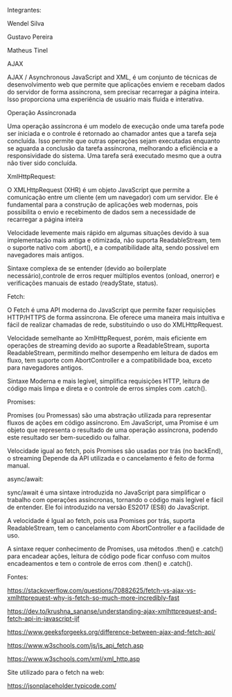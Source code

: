 Integrantes:

Wendel Silva

Gustavo Pereira

Matheus Tinel

AJAX

AJAX / Asynchronous JavaScript and XML, é um conjunto de técnicas de desenvolvimento web que permite que aplicações enviem e recebam dados do servidor de forma assíncrona, sem precisar recarregar a página inteira. Isso proporciona uma experiência de usuário mais fluida e interativa.

Operação Assíncronada

Uma operação assíncrona é um modelo de execução onde uma tarefa pode ser iniciada e o controle é retornado ao chamador antes que a tarefa seja concluída. Isso permite que outras operações sejam executadas enquanto se aguarda a conclusão da tarefa assíncrona, melhorando a eficiência e a responsividade do sistema. Uma tarefa será executado mesmo que a outra não tiver sido concluída.

XmlHttpRequest:

O XMLHttpRequest (XHR) é um objeto JavaScript que permite a comunicação entre um cliente (em um navegador) com um servidor. Ele é fundamental para a construção de aplicações web modernas, pois possibilita o envio e recebimento de dados sem a necessidade de recarregar a página inteira

Velocidade levemente mais rápido em algumas situações devido à sua implementação mais antiga e otimizada, não suporta ReadableStream, tem o suporte nativo com .abort(), e a compatibilidade alta, sendo possível em navegadores mais antigos.

Sintaxe complexa de se entender (devido ao boilerplate necessário),controle de erros requer múltiplos eventos (onload, onerror) e verificações manuais de estado (readyState, status).

Fetch:

O Fetch é uma API moderna do JavaScript que permite fazer requisições HTTP/HTTPS de forma assíncrona. Ele oferece uma maneira mais intuitiva e fácil de realizar chamadas de rede, substituindo o uso do XMLHttpRequest.

Velocidade semelhante ao XmlHttpRequest, porém, mais eficiente em operações de streaming devido ao suporte a ReadableStream, suporta ReadableStream, permitindo melhor desempenho em leitura de dados em fluxo, tem suporte com AbortController e a compatibilidade boa, exceto para navegadores antigos.

Sintaxe Moderna e mais legível, simplifica requisições HTTP, leitura de código mais limpa e direta e o controle de erros simples com .catch().

Promises:

Promises (ou Promessas) são uma abstração utilizada para representar fluxos de ações em código assíncrono. Em JavaScript, uma Promise é um objeto que representa o resultado de uma operação assíncrona, podendo este resultado ser bem-sucedido ou falhar.

Velocidade igual ao fetch, pois Promises são usadas por trás (no backEnd), o streaming Depende da API utilizada e o cancelamento é feito de forma manual.

async/await:

sync/await é uma sintaxe introduzida no JavaScript para simplificar o trabalho com operações assíncronas, tornando o código mais legível e fácil de entender. Ele foi introduzido na versão ES2017 (ES8) do JavaScript.

A velocidade é Igual ao fetch, pois usa Promises por trás, suporta ReadableStream, tem o cancelamento com AbortController e a facilidade de uso.

A sintaxe requer conhecimento de Promises, usa métodos .then() e .catch() para encadear ações, leitura de código pode ficar confuso com muitos encadeamentos e tem o controle de erros com .then() e .catch().

Fontes:

https://stackoverflow.com/questions/70882625/fetch-vs-ajax-vs-xmlhttprequest-why-is-fetch-so-much-more-incredibly-fast

https://dev.to/krushna_sananse/understanding-ajax-xmlhttprequest-and-fetch-api-in-javascript-ijf

https://www.geeksforgeeks.org/difference-between-ajax-and-fetch-api/

https://www.w3schools.com/js/js_api_fetch.asp

https://www.w3schools.com/xml/xml_http.asp

Site utilizado para o fetch na web:

https://jsonplaceholder.typicode.com/
